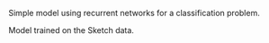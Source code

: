 Simple model using recurrent networks for a classification problem.

Model trained on the Sketch data.